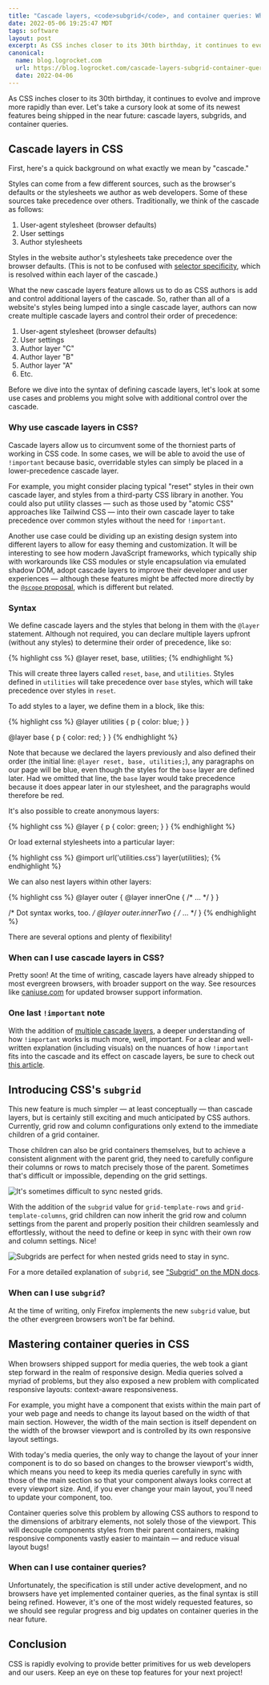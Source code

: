 ```yaml
---
title: "Cascade layers, <code>subgrid</code>, and container queries: What's new in CSS"
date: 2022-05-06 19:25:47 MDT
tags: software
layout: post
excerpt: As CSS inches closer to its 30th birthday, it continues to evolve and improve more rapidly than ever.
canonical:
  name: blog.logrocket.com
  url: https://blog.logrocket.com/cascade-layers-subgrid-container-queries-whats-new-css/
  date: 2022-04-06
---
```


As CSS inches closer to its 30th birthday, it continues to evolve and improve more rapidly than ever. Let's take a cursory look at some of its newest features being shipped in the near future: cascade layers, subgrids, and container queries.

## Cascade layers in CSS

First, here's a quick background on what exactly we mean by "cascade."

Styles can come from a few different sources, such as the browser's defaults or the stylesheets we author as web developers. Some of these sources take precedence over others. Traditionally, we think of the cascade as follows:

1. User-agent stylesheet (browser defaults)
2. User settings
3. Author stylesheets

Styles in the website author's stylesheets take precedence over the browser defaults. (This is not to be confused with [selector specificity](https://css-tricks.com/specifics-on-css-specificity/), which is resolved within each layer of the cascade.)

What the new cascade layers feature allows us to do as CSS authors is add and control additional layers of the cascade. So, rather than all of a website's styles being lumped into a single cascade layer, authors can now create multiple cascade layers and control their order of precedence:

1. User-agent stylesheet (browser defaults)
2. User settings
3. Author layer "C"
4. Author layer "B"
5. Author layer "A"
6. Etc.

Before we dive into the syntax of defining cascade layers, let's look at some use cases and problems you might solve with additional control over the cascade.

### Why use cascade layers in CSS?

Cascade layers allow us to circumvent some of the thorniest parts of working in CSS code. In some cases, we will be able to avoid the use of `!important` because basic, overridable styles can simply be placed in a lower-precedence cascade layer. 

For example, you might consider placing typical "reset" styles in their own cascade layer, and styles from a third-party CSS library in another. You could also put utility classes — such as those used by "atomic CSS" approaches like Tailwind CSS — into their own cascade layer to take precedence over common styles without the need for `!important`.

Another use case could be dividing up an existing design system into different layers to allow for easy theming and customization. It will be interesting to see how modern JavaScript frameworks, which typically ship with workarounds like CSS modules or style encapsulation via emulated shadow DOM, adopt cascade layers to improve their developer and user experiences — although these features might be affected more directly by the [`@scope` proposal](https://drafts.csswg.org/css-scoping/), which is different but related.

### Syntax

We define cascade layers and the styles that belong in them with the `@layer` statement. Although not required, you can declare multiple layers upfront (without any styles) to determine their order of precedence, like so:

{% highlight css %}
@layer reset, base, utilities;
{% endhighlight %}

This will create three layers called `reset`, `base`, and `utilities`. Styles defined in `utilities` will take precedence over `base` styles, which will take precedence over styles in `reset`.

To add styles to a layer, we define them in a block, like this:

{% highlight css %}
@layer utilities {
  p {
    color: blue;
  }
}

@layer base {
  p {
    color: red;
  }
}
{% endhighlight %}

Note that because we declared the layers previously and also defined their order (the initial line: `@layer reset, base, utilities;`), any paragraphs on our page will be blue, even though the styles for the `base` layer are defined later. Had we omitted that line, the `base` layer would take precedence because it does appear later in our stylesheet, and the paragraphs would therefore be red.

It's also possible to create anonymous layers:

{% highlight css %}
@layer {
  p {
    color: green;
  }
}
{% endhighlight %}

Or load external stylesheets into a particular layer:

{% highlight css %}
@import url('utilities.css') layer(utilities);
{% endhighlight %}

We can also nest layers within other layers:

{% highlight css %}
@layer outer {
  @layer innerOne {
    /* ... */
  }
}

/* Dot syntax works, too. */
@layer outer.innerTwo {
  /* ... */
}
{% endhighlight %}

There are several options and plenty of flexibility!

### When can I use cascade layers in CSS?

Pretty soon! At the time of writing, cascade layers have already shipped to most evergreen browsers, with broader support on the way. See resources like [caniuse.com](https://caniuse.com/css-cascade-layers) for updated browser support information.

### One last `!important` note

With the addition of [multiple cascade layers](https://blog.logrocket.com/how-css-works-understanding-the-cascade-d181cd89a4d8/), a deeper understanding of how `!important` works is much more, well, important. For a clear and well-written explanation (including visuals) on the nuances of how `!important` fits into the cascade and its effect on cascade layers, be sure to check out [this article](https://css-tricks.com/css-cascade-layers/).

## Introducing CSS's `subgrid`

This new feature is much simpler — at least conceptually — than cascade layers, but is certainly still exciting and much anticipated by CSS authors. Currently, grid row and column configurations only extend to the immediate children of a grid container. 

Those children can also be grid containers themselves, but to achieve a consistent alignment with the parent grid, they need to carefully configure their columns or rows to match precisely those of the parent. Sometimes that's difficult or impossible, depending on the grid settings.

![It's sometimes difficult to sync nested grids.](/blog/images/nested-grid.png)

With the addition of the `subgrid` value for `grid-template-rows` and `grid-template-columns`, grid children can now inherit the grid row and column settings from the parent and properly position their children seamlessly and effortlessly, without the need to define or keep in sync with their own row and column settings. Nice!

![Subgrids are perfect for when nested grids need to stay in sync.](/blog/images/subgrid.png)

For a more detailed explanation of `subgrid`, see ["Subgrid" on the MDN docs](https://developer.mozilla.org/en-US/docs/Web/CSS/CSS_Grid_Layout/Subgrid).

### When can I use `subgrid`?

At the time of writing, only Firefox implements the new `subgrid` value, but the other evergreen browsers won't be far behind.

## Mastering container queries in CSS

When browsers shipped support for media queries, the web took a giant step forward in the realm of responsive design. Media queries solved a myriad of problems, but they also exposed a new problem with complicated responsive layouts: context-aware responsiveness.

For example, you might have a component that exists within the main part of your web page and needs to change its layout based on the width of that main section. However, the width of the main section is itself dependent on the width of the browser viewport and is controlled by its own responsive layout settings. 

With today's media queries, the only way to change the layout of your inner component is to do so based on changes to the browser viewport's width, which means you need to keep its media queries carefully in sync with those of the main section so that your component always looks correct at every viewport size. And, if you ever change your main layout, you'll need to update your component, too.

Container queries solve this problem by allowing CSS authors to respond to the dimensions of arbitrary elements, not solely those of the viewport. This will decouple components styles from their parent containers, making responsive components vastly easier to maintain — and reduce visual layout bugs!

### When can I use container queries?

Unfortunately, the specification is still under active development, and no browsers have yet implemented container queries, as the final syntax is still being refined. However, it's one of the most widely requested features, so we should see regular progress and big updates on container queries in the near future.

## Conclusion

CSS is rapidly evolving to provide better primitives for us web developers and our users. Keep an eye on these top features for your next project!
